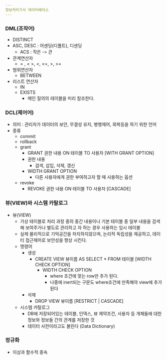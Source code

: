 ```yaml
---
정보처리기사 데이터베이스
---
```


### DML(조작어)

* DISTINCT
* ASC, DESC : 어센딩(디폴트), 디센딩
  * ACS : 작은 -> 큰
* 관계연산자
  * = , < >, <, <=, >, >=
* 범위연산자
  * BETWEEN
* 리스트 연산자
  * IN
  * EXISTS
    * 메인 질의의 테이블을 미리 참조한다.

### DCL(제어어)

* 의미 : 관리자가 데이터의 보안, 무결성 유지, 병행제어, 회복등을 하기 위한 언어
* 종류
  * commit
  * rollback
  * grant
    * GRANT 권한 내용 ON 테이블 TO 사용자 [WITH GRANT OPTION]
    * 권한 내용
      * 검색, 삽입, 삭제, 갱신
    * WIDTH GRANT OPTION
      * 다른 사용자에게 권한 부여하고자 할 때 사용하는 옵션
  * revoke
    * REVOKE 권한 내용 ON 테이블 TO 사용자 [CASCADE]

### 뷰(VIEW)와 시스템 카탈로그

* 뷰(VIEW)
  * 가상 테이블로 처리 과정 중의 중간 내용이나 기본 테이블 중 일부 내용을 검색해 보여주거나 별도로 관리하고 자 하는 경우 사용하는 임시 테이블
  * 실제 물리적으로 기억공간을 차지하지않으며, 논리적 독립성을 제공하고, 데이터 접근제어로 보안성을 향상 시킨다.
  * 명령어
    * 생성
      * CREATE VIEW 뷰이름 AS SELECT * FROM 테이블 [WIDTH CHECK OPTION]	
        * WIDTH CHECK OPTION
          * where 조건에 맞는 row만 추가 된다.
          * 나중에 inert되는 구문도 where조건에 만족해야 view에 추가 된다
    * 삭제
      * DROP VIEW 뷰이름 [RESTRICT | CASCADE]
  * 시스템 카탈로그
    * DB에 저장되어있는 테이블, 인덱스, 뷰 제약조건, 사용자 등 개체들에 대한 정보와 정보들 간의 관계를 저장한 것
    * 데이터 사전이라고도 불린다 (Data Dictionary)

### 정규화

* 이상과 함수적 종속
